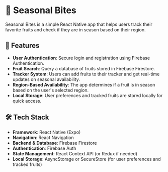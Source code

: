 # 🍓 Seasonal Bites  

Seasonal Bites is a simple React Native app that helps users track their favorite fruits and check if they are in season based on their region.  

## 🚀 Features  

- **User Authentication**: Secure login and registration using Firebase Authentication.  
- **Fruit Search**: Query a database of fruits stored in Firebase Firestore.  
- **Tracker System**: Users can add fruits to their tracker and get real-time updates on seasonal availability.  
- **Region-Based Availability**: The app determines if a fruit is in season based on the user's selected region.  
- **Local Storage**: User preferences and tracked fruits are stored locally for quick access.  

## 🛠 Tech Stack  

- **Framework**: React Native (Expo)  
- **Navigation**: React Navigation  
- **Backend & Database**: Firebase Firestore  
- **Authentication**: Firebase Auth  
- **State Management**: React Context API (or Redux if needed)  
- **Local Storage**: AsyncStorage or SecureStore (for user preferences and tracked fruits)  


